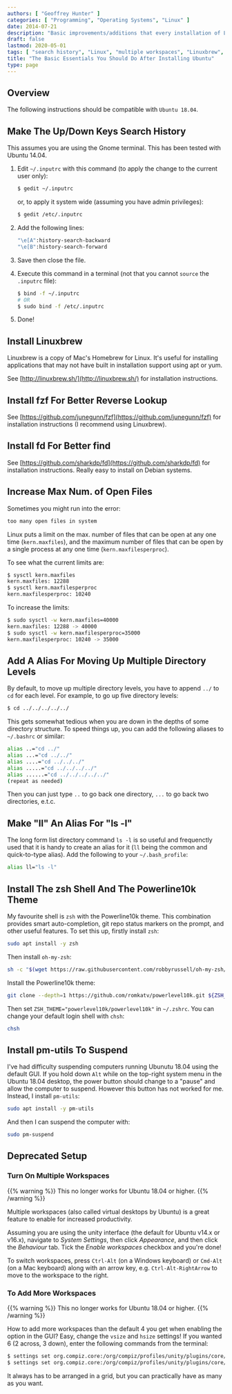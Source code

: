 ```yaml
---
authors: [ "Geoffrey Hunter" ]
categories: [ "Programming", "Operating Systems", "Linux" ]
date: 2014-07-21
description: "Basic improvements/additions that every installation of Linux should have."
draft: false
lastmod: 2020-05-01
tags: [ "search history", "Linux", "multiple workspaces", "Linuxbrew", "fzf", "fd", "maximum number of files", "cd", "directory", "alias", "zsh", "shell", "Powerline10k", "pm-utils", "suspend", "hibernate" ]
title: "The Basic Essentials You Should Do After Installing Ubuntu"
type: page
---
```


## Overview

The following instructions should be compatible with `Ubuntu 18.04`.

## Make The Up/Down Keys Search History

This assumes you are using the Gnome terminal. This has been tested with Ubuntu 14.04.

1. Edit `~/.inputrc` with this command (to apply the change to the current user only):

    ```sh
    $ gedit ~/.inputrc
    ```
    or, to apply it system wide (assuming you have admin privileges):

    ```sh
    $ gedit /etc/.inputrc
    ```

2. Add the following lines:

    ```sh
    "\e[A":history-search-backward
    "\e[B":history-search-forward
    ```

3. Save then close the file.

4. Execute this command in a terminal (not that you cannot `source` the `.inputrc` file):

    ```sh
    $ bind -f ~/.inputrc
    # OR
    $ sudo bind -f /etc/.inputrc
    ```

5. Done!

## Install Linuxbrew

Linuxbrew is a copy of Mac's Homebrew for Linux. It's useful for installing applications that may not have built in installation support using apt or yum.

See [http://linuxbrew.sh/](http://linuxbrew.sh/) for installation instructions.

## Install fzf For Better Reverse Lookup

See [https://github.com/junegunn/fzf](https://github.com/junegunn/fzf) for installation instructions (I recommend using Linuxbrew).

## Install fd For Better find

See [https://github.com/sharkdp/fd](https://github.com/sharkdp/fd) for installation instructions. Really easy to install on Debian systems.

## Increase Max Num. of Open Files

Sometimes you might run into the error:

```sh
too many open files in system
```

Linux puts a limit on the max. number of files that can be open at any one time (`kern.maxfiles`), and the maximum number of files that can be open by a single process at any one time (`kern.maxfilesperproc`).

To see what the current limits are:

```sh
$ sysctl kern.maxfiles
kern.maxfiles: 12288
$ sysctl kern.maxfilesperproc
kern.maxfilesperproc: 10240
```

To increase the limits:

```sh
$ sudo sysctl -w kern.maxfiles=40000
kern.maxfiles: 12288 -> 40000
$ sudo sysctl -w kern.maxfilesperproc=35000
kern.maxfilesperproc: 10240 -> 35000
```

## Add A Alias For Moving Up Multiple Directory Levels

By default, to move up multiple directory levels, you have to append `../` to `cd` for each level. For example, to go up five directory levels:

```sh
$ cd ../../../../../
```

This gets somewhat tedious when you are down in the depths of some directory structure. To speed things up, you can add the following aliases to `~/.bashrc` or similar:

```sh
alias ..="cd ../"
alias ...="cd ../../"
alias ....="cd ../../../"
alias .....="cd ../../../../"
alias ......="cd ../../../../../"
(repeat as needed)
```

Then you can just type `..` to go back one directory, `...` to go back two directories, e.t.c.

## Make "ll" An Alias For "ls -l"

The long form list directory command `ls -l` is so useful and frequenctly used that it is handy to create an alias for it (`ll` being the common and quick-to-type alias). Add the following to your `~/.bash_profile`:

```sh
alias ll="ls -l"
```

## Install The zsh Shell And The Powerline10k Theme

My favourite shell is `zsh` with the Powerline10k theme. This combination provides smart auto-completion, git repo status markers on the prompt, and other useful features. To set this up, firstly install `zsh`:

```sh
sudo apt install -y zsh
```

Then install `oh-my-zsh`:

```sh
sh -c "$(wget https://raw.githubusercontent.com/robbyrussell/oh-my-zsh/master/tools/install.sh -O -)"

```

Install the Powerline10k theme:

```sh
git clone --depth=1 https://github.com/romkatv/powerlevel10k.git ${ZSH_CUSTOM:-~/.oh-my-zsh/custom}/themes/powerlevel10k
```

Then set `ZSH_THEME="powerlevel10k/powerlevel10k"` in `~/.zshrc`. You can change your default login shell with `chsh`:

```sh
chsh
```

## Install pm-utils To Suspend

I've had difficulty suspending computers running Ubunutu 18.04 using the default GUI. If you hold down `Alt` while on the top-right system menu in the Ubuntu 18.04 desktop, the power button should change to a "pause" and allow the computer to suspend. However this button has not worked for me. Instead, I install `pm-utils`:

```sh
sudo apt install -y pm-utils
```

And then I can suspend the computer with:

```sh
sudo pm-suspend
```

## Deprecated Setup

### Turn On Multiple Workspaces

{{% warning %}}
This no longer works for Ubuntu 18.04 or higher.
{{% /warning %}}

Multiple workspaces (also called virtual desktops by Ubuntu) is a great feature to enable for increased productivity.

Assuming you are using the unity interface (the default for Ubuntu v14.x or v16.x), navigate to _System Settings_, then click _Appearance_, and then click the _Behaviour_ tab. Tick the _Enable workspaces_ checkbox and you're done!

To switch workspaces, press `Ctrl-Alt` (on a Windows keyboard) or `Cmd-Alt` (on a Mac keyboard) along with an arrow key, e.g. `Ctrl-Alt-RightArrow` to move to the workspace to the right.

### To Add More Workspaces

{{% warning %}}
This no longer works for Ubuntu 18.04 or higher.
{{% /warning %}}

How to add more workspaces than the default 4 you get when enabling the option in the GUI? Easy, change the `vsize` and `hsize` settings! If you wanted 6 (2 across, 3 down), enter the following commands from the terminal:

 ```sh
 $ settings set org.compiz.core:/org/compiz/profiles/unity/plugins/core/ hsize 2
 $ settings set org.compiz.core:/org/compiz/profiles/unity/plugins/core/ vsize 3
 ```

It always has to be arranged in a grid, but you can practically have as many as you want.